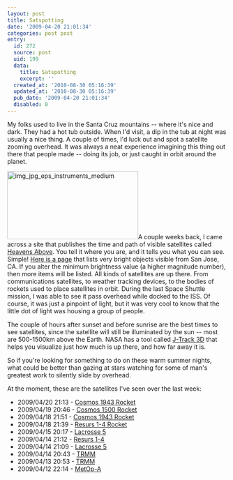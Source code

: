 ```yaml
---
layout: post
title: Satspotting
date: '2009-04-20 21:01:34'
categories: post post
entry:
  id: 272
  source: post
  uid: 199
  data:
    title: Satspotting
    excerpt: ''
  created_at: '2010-08-30 05:16:39'
  updated_at: '2010-08-30 05:16:39'
  pub_date: '2009-04-20 21:01:34'
  disabled: 0
---
```


My folks used to live in the Santa Cruz mountains -- where it's nice and dark. They had a hot tub outside. When I'd visit, a dip in the tub at night was usually a nice thing. A couple of times, I'd luck out and spot a satellite zooming overhead. It was always a neat experience imagining this thing out there that people made -- doing its job, or just caught in orbit around the planet.

<img src="http://thenobot.org/wp-content/uploads/2009/04/img_jpg_eps_instruments_medium-300x156.jpg" alt="img_jpg_eps_instruments_medium" title="img_jpg_eps_instruments_medium" width="300" height="156" class="alignright size-medium wp-image-200" />A couple weeks back, I came across a site that publishes the time and path of visible satellites called <a href="http://heavens-above.com/">Heavens Above</a>. You tell it where you are, and it tells you what you can see. Simple! <a href="http://heavens-above.com/allsats.asp?Mag=3.5&lat=37.339&lng=-121.894&loc=San+Jose&alt=24&tz=PST">Here is a page</a> that lists very bright objects visible from San Jose, CA. If you alter the minimum brightness value (a higher magnitude number), then more items will be listed. All kinds of satellites are up there. From communications satellites, to weather tracking devices, to the bodies of rockets used to place satellites in orbit. During the last Space Shuttle mission, I was able to see it pass overhead while docked to the ISS. Of course, it was just a pinpoint of light, but it was very cool to know that the little dot of light was housing a group of people.

The couple of hours after sunset and before sunrise are the best times to see satellites, since the satellite will still be illuminated by the sun -- most are 500-1500km above the Earth. NASA has a tool called <a href="http://science.nasa.gov/Realtime/jtrack/3d/JTrack3d.html">J-Track 3D</a> that helps you visualize just how much is up there, and how far away it is.

So if you're looking for something to do on these warm summer nights, what could be better than gazing at stars watching for some of man's greatest work to silently slide by overhead.

At the moment, these are the satellites I've seen over the last week:

<ul class="satlist">
<li>2009/04/20 21:13 - <a href="http://heavens-above.com/satinfo.aspx?SatID=19120">Cosmos 1943 Rocket</a></li>
<li>2009/04/19 20:46 - <a href="http://heavens-above.com/satinfo.aspx?SatID=14373">Cosmos 1500 Rocket</a></li>
<li>2009/04/18 21:51 - <a href="http://heavens-above.com/satinfo.aspx?SatID=19120">Cosmos 1943 Rocket</a></li>
<li>2009/04/18 21:39 - <a href="http://heavens-above.com/satinfo.aspx?SatID=25400">Resurs 1-4 Rocket</a></li>
<li>2009/04/15 20:17 - <a href="http://heavens-above.com/satinfo.aspx?SatID=28646">Lacrosse 5</a></li>
<li>2009/04/14 21:12 - <a href="http://heavens-above.com/satinfo.aspx?SatID=25400">Resurs 1-4</a></li>
<li>2009/04/14 21:09 - <a href="http://heavens-above.com/satinfo.aspx?SatID=28646">Lacrosse 5</a></li>
<li>2009/04/14 20:43 - <a href="http://heavens-above.com/satinfo.aspx?SatID=25063">TRMM</a></li>
<li>2009/04/13 20:53 - <a href="http://heavens-above.com/satinfo.aspx?SatID=25063">TRMM</a></li>
<li>2009/04/12 22:14 - <a href="http://heavens-above.com/satinfo.aspx?SatID=29499">MetOp-A</a></li>
</ul>

